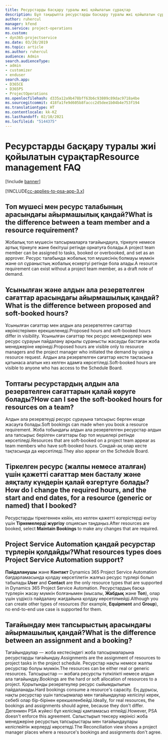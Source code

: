 ```yaml
---
title: Ресурстарды басқару туралы жиі қойылатын сұрақтар
description: Бұл тақырыпта ресурстарды басқару туралы жиі қойылатын сұрақтарға жауаптар берілген.
author: ruhercul
manager: kfend
ms.service: project-operations
ms.custom:
- dyn365-projectservice
ms.date: 03/28/2019
ms.topic: article
ms.author: ruhercul
audience: Admin
search.audienceType:
- admin
- customizer
- enduser
search.app:
- D365CE
- D365PS
- ProjectOperations
ms.openlocfilehash: d335a12a9b478bff63b6c93809c89dac9718a4be
ms.sourcegitcommit: 418fa1fe9d605b8faccc2d5dee1b04b4e753f194
ms.translationtype: HT
ms.contentlocale: kk-KZ
ms.lasthandoff: 02/10/2021
ms.locfileid: "5144375"
---
```

# <a name="resource-management-faq"></a><span data-ttu-id="2126e-103">Ресурстарды басқару туралы жиі қойылатын сұрақтар</span><span class="sxs-lookup"><span data-stu-id="2126e-103">Resource management FAQ</span></span>

[!include [banner](../includes/psa-now-project-operations.md)]

[!INCLUDE[cc-applies-to-psa-app-3.x](../includes/cc-applies-to-psa-app-3x.md)]

## <a name="what-is-the-difference-between-a-team-member-and-a-resource-requirement"></a><span data-ttu-id="2126e-104">Топ мүшесі мен ресурс талабының арасындағы айырмашылық қандай?</span><span class="sxs-lookup"><span data-stu-id="2126e-104">What is the difference between a team member and a resource requirement?</span></span>

<span data-ttu-id="2126e-105">Жобалық топ мүшесін тапсырмаларға тағайындауға, тіркеуге немесе артық тіркеуге және бекітуші ретінде орнатуға болады.</span><span class="sxs-lookup"><span data-stu-id="2126e-105">A project team member can be assigned to tasks, booked or overbooked, and set as an approver.</span></span> <span data-ttu-id="2126e-106">Ресурс талабында жобалық топ мүшесінің болмауы мүмкін және ол сұраныстың жобалық ескертуі ретінде бола алады.</span><span class="sxs-lookup"><span data-stu-id="2126e-106">A resource requirement can exist without a project team member, as a draft note of demand.</span></span> 

## <a name="what-is-the-difference-between-proposed-and-soft-booked-hours"></a><span data-ttu-id="2126e-107">Ұсынылған және алдын ала резервтелген сағаттар арасындағы айырмашылық қандай?</span><span class="sxs-lookup"><span data-stu-id="2126e-107">What is the difference between proposed and soft-booked hours?</span></span>

<span data-ttu-id="2126e-108">Ұсынылған сағаттар мен алдын ала резервтелген сағаттар көріністерімен ерекшеленеді.</span><span class="sxs-lookup"><span data-stu-id="2126e-108">Proposed hours and soft-booked hours differ in visibility.</span></span> <span data-ttu-id="2126e-109">Ұсынылған сағаттар тек ресурс менеджерлері мен ресурс сұрауын пайдалану арқылы сұранысты жасауды бастаған жоба менеджеріне көрінеді.</span><span class="sxs-lookup"><span data-stu-id="2126e-109">Proposed hours are visible only to resource managers and the project manager who initiated the demand by using a resource request.</span></span> <span data-ttu-id="2126e-110">Алдын ала резервтелген сағаттар кесте тақтасына қатынаса алатын кез келген адамға көрсетіледі.</span><span class="sxs-lookup"><span data-stu-id="2126e-110">Soft-booked hours are visible to anyone who has access to the Schedule Board.</span></span>

## <a name="how-can-i-see-the-soft-booked-hours-for-resources-on-a-team"></a><span data-ttu-id="2126e-111">Топтағы ресурстардың алдын ала резервтелген сағаттарын қалай көруге болады?</span><span class="sxs-lookup"><span data-stu-id="2126e-111">How can I see the soft-booked hours for resources on a team?</span></span>

<span data-ttu-id="2126e-112">Алдын ала резервтеуді ресурс сұрауына тапсырыс берген кезде жасауға болады.</span><span class="sxs-lookup"><span data-stu-id="2126e-112">Soft bookings can made when you book a resource requirement.</span></span> <span data-ttu-id="2126e-113">Жоба тобындағы алдын ала резервтелген ресурстар алдын ала тапсырыс берілген сағаттары бар топ мүшелері ретінде көрсетіледі.</span><span class="sxs-lookup"><span data-stu-id="2126e-113">Resources that are soft-booked on a project team appear as team members who have soft-booked hours.</span></span> <span data-ttu-id="2126e-114">Сондай-ақ олар кесте тақтасында да көрсетіледі.</span><span class="sxs-lookup"><span data-stu-id="2126e-114">They also appear on the Schedule Board.</span></span>

## <a name="how-do-i-change-the-required-hours-and-the-start-and-end-dates-for-a-resource-generic-or-named-that-i-booked"></a><span data-ttu-id="2126e-115">Тіркелген ресурс (жалпы немесе аталған) үшін қажетті сағаттар мен басталу және аяқталу күндерін қалай өзгертуге болады?</span><span class="sxs-lookup"><span data-stu-id="2126e-115">How do I change the required hours, and the start and end dates, for a resource (generic or named) that I booked?</span></span>

<span data-ttu-id="2126e-116">Ресурстарды тіркегеннен кейін, кез келген қажетті өзгерістерді енгізу үшін **Тіркемелерді жүргізу** опциясын таңдаңыз.</span><span class="sxs-lookup"><span data-stu-id="2126e-116">After resources are booked, select **Maintain Bookings** to make any changes that are required.</span></span>

## <a name="what-resources-types-does-project-service-automation-support"></a><span data-ttu-id="2126e-117">Project Service Automation қандай ресурстар түрлерін қолдайды?</span><span class="sxs-lookup"><span data-stu-id="2126e-117">What resources types does Project Service Automation support?</span></span>

<span data-ttu-id="2126e-118">**Пайдаланушы** және **Контакт** Dynamics 365 Project Service Automation бағдарламасында қолдау көрсетілетін жалғыз ресурс түрлері болып табылады.</span><span class="sxs-lookup"><span data-stu-id="2126e-118">**User** and **Contact** are the only resource types that are supported in Dynamics 365 Project Service Automation.</span></span> <span data-ttu-id="2126e-119">Ресурстардың басқа түрлерін жасау мүмкін болғанымен (мысалы, **Жабдық** және **Топ**), олар үшін үздіксіз пайдалану жағдайына қолдау көрсетілмейді.</span><span class="sxs-lookup"><span data-stu-id="2126e-119">Although you can create other types of resources (for example, **Equipment** and **Group**), no end-to-end use case is supported for them.</span></span>

## <a name="what-is-the-difference-between-an-assignment-and-a-booking"></a><span data-ttu-id="2126e-120">Тағайындау мен тапсырыстың арасындағы айырмашылық қандай?</span><span class="sxs-lookup"><span data-stu-id="2126e-120">What is the difference between an assignment and a booking?</span></span>

<span data-ttu-id="2126e-121">Тағайындаулар — жоба кестесіндегі жоба тапсырмаларына ресурстарды тағайындау.</span><span class="sxs-lookup"><span data-stu-id="2126e-121">Assignments are the assignment of resources to project tasks in the project schedule.</span></span> <span data-ttu-id="2126e-122">Ресурстар нақты немесе жалпы ресурстар болуы мүмкін.</span><span class="sxs-lookup"><span data-stu-id="2126e-122">The resources can be either real or generic resources.</span></span> <span data-ttu-id="2126e-123">Тапсырыстар — жобаға ресурсты түпкілікті немесе алдын ала тағайындау.</span><span class="sxs-lookup"><span data-stu-id="2126e-123">Bookings are the hard or soft allocation of resources to a project.</span></span> <span data-ttu-id="2126e-124">Қорытынды резервтеулер ресурс сыйымдылығын пайдаланады.</span><span class="sxs-lookup"><span data-stu-id="2126e-124">Hard bookings consume a resource's capacity.</span></span> <span data-ttu-id="2126e-125">Ең дұрысы, нақты ресурстар үшін тапсырмалар мен тағайындаулар келісілуі керек, себебі олар бір-бірінен ерекшеленбейді.</span><span class="sxs-lookup"><span data-stu-id="2126e-125">Ideally, for real resources, the bookings and assignments should agree, because they don't differ.</span></span> <span data-ttu-id="2126e-126">Дегенмен PSA жүйесі бұл келісімді қамтамасыз етпейді.</span><span class="sxs-lookup"><span data-stu-id="2126e-126">However, PSA doesn't enforce this agreement.</span></span> <span data-ttu-id="2126e-127">Салыстырып тексеру көрінісі жоба менеджеріне ресурстың тапсырыстары мен тағайындаулары келіспейтін жерлерді көрсетеді.</span><span class="sxs-lookup"><span data-stu-id="2126e-127">The Reconciliation view shows a project manager places where a resource's bookings and assignments don't agree.</span></span>
